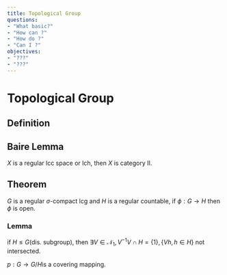 ```yaml
---
title: Topological Group
questions:
- "What basic?"
- "How can ?"
- "How do ?"
- "Can I ?"
objectives:
- "???"
- "???"
---
```


# Topological Group

## Definition


## Baire Lemma
$X$ is a regular lcc space or lch, then $X$ is category II.


## Theorem
$G$ is a regular $\sigma$-compact lcg and $H$ is a regular countable, if $\phi:G\to H$ then $\phi$ is open.



### Lemma

if $H\leq G$(dis. subgroup), then $\exists V\in \mathscr{N}_1, V^{-1}V\cap H=\{1\}, \{Vh, h\in H\}$ not intersected.

$p:G\to G/H​$ is a covering mapping.